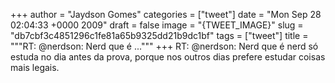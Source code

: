 
+++
author = "Jaydson Gomes"
categories = ["tweet"]
date = "Mon Sep 28 02:04:33 +0000 2009"
draft = false
image = "{TWEET_IMAGE}"
slug = "db7cbf3c4851296c1fe81a65b9325dd21b9dc1bf"
tags = ["tweet"]
title = """RT: @nerdson: Nerd que é ..."""
+++
RT: @nerdson: Nerd que é nerd só estuda no dia antes da prova, porque nos outros dias prefere estudar coisas mais legais.

